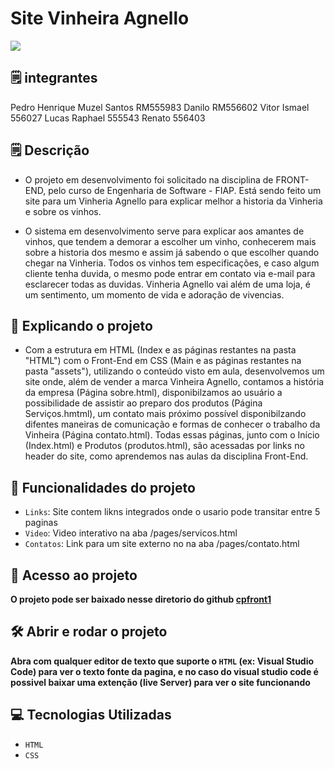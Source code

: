 # Site Vinheira Agnello
<img loading="lazy" src="http://img.shields.io/static/v1?label=STATUS&message=EM%20DESENVOLVIMENTO&color=GREEN&style=for-the-badge"/>

## 🗒️ integrantes
Pedro Henrique Muzel Santos RM555983
Danilo RM556602
Vitor Ismael 556027
Lucas Raphael 555543
Renato 556403

## 🗒️ Descrição
- O projeto em desenvolvimento foi solicitado na disciplina de FRONT-END, pelo curso de Engenharia de Software - FIAP.
Está sendo feito um site para um Vinheria Agnello para explicar melhor a historia da Vinheria e sobre os vinhos.

- O sistema em desenvolvimento serve para explicar aos amantes de vinhos, que tendem a demorar a escolher um vinho, conhecerem mais sobre a historia dos mesmo e assim já sabendo o que escolher quando chegar na Vinheria. Todos os vinhos tem especificações, e caso algum cliente tenha duvida, o mesmo pode entrar em contato via e-mail para esclarecer todas as duvidas. 
Vinheria Agnello vai além de uma loja, é um sentimento, um momento de vida e adoração de vivencias.
﻿
## :hammer: Explicando o projeto

- Com a estrutura em HTML (Index e as páginas restantes na pasta "HTML") com o Front-End em CSS (Main e as páginas restantes na pasta "assets"), utilizando o conteúdo visto em aula, desenvolvemos um site onde, além de vender a marca Vinheira Agnello, contamos a história da empresa (Página sobre.html), disponibilzamos ao usuário a possibilidade de assistir ao preparo dos produtos (Página Serviços.hmtml), um contato mais próximo possível disponibilzando difentes maneiras de comunicação e formas de conhecer o trabalho da Vinheira (Página contato.html). Todas essas páginas, junto com o Início (Index.html) e  Produtos (produtos.html), são acessadas por links no header do site, como aprendemos nas aulas da disciplina Front-End.

## :hammer: Funcionalidades do projeto
- `Links`: Site contem likns integrados onde o usario pode transitar entre 5 paginas 
- `Video`: Video interativo na aba /pages/servicos.html
- `Contatos`: Link para um site externo no na aba /pages/contato.html

## 📁 Acesso ao projeto

**O projeto pode ser baixado nesse diretorio do github [cpfront1](https://github.com/pedromuzel/cpfront1/tree/main)**

## 🛠️ Abrir e rodar o projeto

**Abra com qualquer editor de texto que suporte o `HTML` (ex: Visual Studio Code) para ver o texto fonte da pagina, e no caso do visual studio code é possivel baixar uma extenção (live Server) para ver o site funcionando**

## 💻 Tecnologias Utilizadas
- `HTML`
- `CSS`



